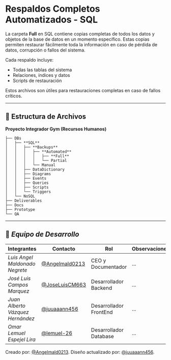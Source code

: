 # Respaldos Completos Automatizados - SQL

La carpeta **Full** en SQL contiene copias completas de todos los datos y objetos de la base de datos en un momento específico. Estas copias permiten restaurar fácilmente toda la información en caso de pérdida de datos, corrupción o fallos del sistema.

Cada respaldo incluye:
- Todas las tablas del sistema
- Relaciones, índices y datos
- Scripts de restauración

Estos archivos son útiles para restauraciones completas en caso de fallos críticos.

---

## 📁 **Estructura de Archivos**
**Proyecto Integrador Gym (Recursos Humanos)**

```plaintext
├── DBs
│   ├── **SQL**
│   │   ├── **Backups**
│   │   │   ├── **Automated**
│   │   │   │   ├── **Full**
│   │   │   │   └── Partial
│   │   │   └── Manual
│   │   ├── DataDictionary
│   │   ├── Diagrams
│   │   ├── Events
│   │   ├── Queries
│   │   ├── Scripts
│   │   └── Triggers
│   └── NoSQL
├── Deliverables
├── Docs
├── Prototype
└── QA
```

---

## 👥 *Equipo de Desarrollo*

| Integrantes                   | Contacto                                                   | Rol                      | Observaciones |
| ----------------------------- | ---------------------------------------------------------- | ------------------------ | ------------- |
| *Luis Angel Maldonado Negrete*    | [@Angelmald0213](https://github.com/Angelmald0213)                     | CEO y Documentador | ...           |
| *José Luis Campos Marquez* | [@JoseLuisCM663](https://github.com/JoseLuisCM663)             | Desarrollador Backend             | ...           |
| *Juan Alberto Vázquez Hernández*   | [@juuaaann456](https://github.com/MRVargas19)               | Desarrollador FrontEnd             | ...           |
| *Omar Lemuel Espejel Lira* | [@lemuel-26](https://github.com/lemuel-26) | Desarrollador Database   | ...           |


Creado por: [@Angelmald0213](https://github.com/Angelmald0213).
Diseño actualizado por: [@juuaaann456](https://github.com/juuaaann456). 

